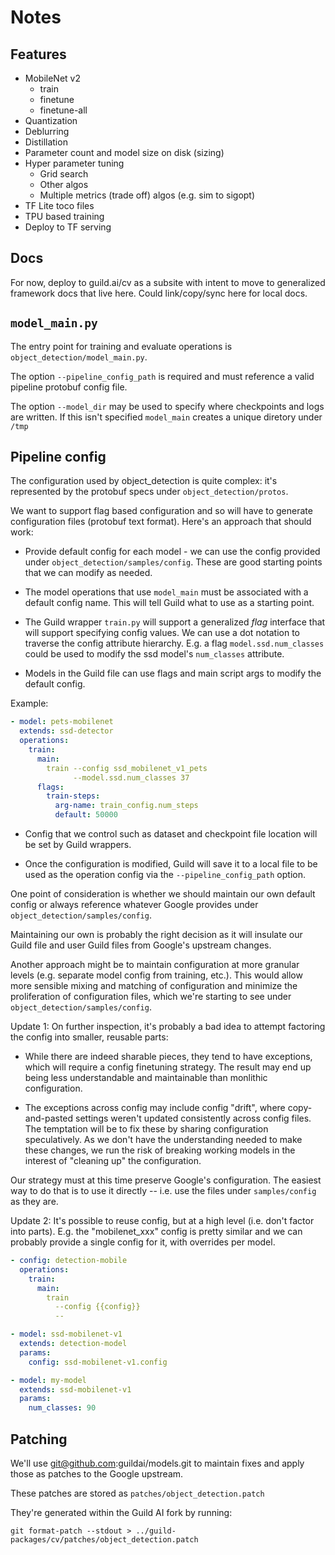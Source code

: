 # Notes

## Features

- MobileNet v2
  - train
  - finetune
  - finetune-all
- Quantization
- Deblurring
- Distillation
- Parameter count and model size on disk (sizing)
- Hyper parameter tuning
  - Grid search
  - Other algos
  - Multiple metrics (trade off) algos (e.g. sim to sigopt)
- TF Lite toco files
- TPU based training
- Deploy to TF serving

## Docs

For now, deploy to guild.ai/cv as a subsite with intent to move to
generalized framework docs that live here. Could link/copy/sync here
for local docs.

## `model_main.py`

The entry point for training and evaluate operations is
`object_detection/model_main.py`.

The option `--pipeline_config_path` is required and must reference a
valid pipeline protobuf config file.

The option `--model_dir` may be used to specify where checkpoints and
logs are written. If this isn't specified `model_main` creates a
unique diretory under `/tmp`

## Pipeline config

The configuration used by object_detection is quite complex: it's
represented by the protobuf specs under `object_detection/protos`.

We want to support flag based configuration and so will have to
generate configuration files (protobuf text format). Here's an
approach that should work:

- Provide default config for each model - we can use the config
  provided under `object_detection/samples/config`. These are good
  starting points that we can modify as needed.

- The model operations that use `model_main` must be associated with a
  default config name. This will tell Guild what to use as a starting
  point.

- The Guild wrapper `train.py` will support a generalized *flag*
  interface that will support specifying config values. We can use a
  dot notation to traverse the config attribute hierarchy. E.g. a flag
  `model.ssd.num_classes` could be used to modify the ssd model's
  `num_classes` attribute.

- Models in the Guild file can use flags and main script args to
  modify the default config.

Example:

``` yaml
- model: pets-mobilenet
  extends: ssd-detector
  operations:
    train:
      main:
        train --config ssd_mobilenet_v1_pets
              --model.ssd.num_classes 37
      flags:
        train-steps:
          arg-name: train_config.num_steps
          default: 50000
```

- Config that we control such as dataset and checkpoint file location
  will be set by Guild wrappers.

- Once the configuration is modified, Guild will save it to a local
  file to be used as the operation config via the
  `--pipeline_config_path` option.

One point of consideration is whether we should maintain our own
default config or always reference whatever Google provides under
`object_detection/samples/config`.

Maintaining our own is probably the right decision as it will insulate
our Guild file and user Guild files from Google's upstream changes.

Another approach might be to maintain configuration at more granular
levels (e.g. separate model config from training, etc.). This would
allow more sensible mixing and matching of configuration and minimize
the proliferation of configuration files, which we're starting to see
under `object_detection/samples/config`.

Update 1: On further inspection, it's probably a bad idea to attempt
factoring the config into smaller, reusable parts:

- While there are indeed sharable pieces, they tend to have
  exceptions, which will require a config finetuning strategy. The
  result may end up being less understandable and maintainable than
  monlithic configuration.

- The exceptions across config may include config "drift", where
  copy-and-pasted settings weren't updated consistently across config
  files. The temptation will be to fix these by sharing configuration
  speculatively. As we don't have the understanding needed to make
  these changes, we run the risk of breaking working models in the
  interest of "cleaning up" the configuration.

Our strategy must at this time preserve Google's configuration. The
easiest way to do that is to use it directly -- i.e. use the files
under `samples/config` as they are.

Update 2: It's possible to reuse config, but at a high level
(i.e. don't factor into parts). E.g. the "mobilenet_xxx" config is
pretty similar and we can probably provide a single config for it,
with overrides per model.

``` yaml
- config: detection-mobile
  operations:
    train:
      main:
        train
          --config {{config}}
          --

- model: ssd-mobilenet-v1
  extends: detection-model
  params:
    config: ssd-mobilenet-v1.config

- model: my-model
  extends: ssd-mobilenet-v1
  params:
    num_classes: 90
```

## Patching

We'll use git@github.com:guildai/models.git to maintain fixes and
apply those as patches to the Google upstream.

These patches are stored as `patches/object_detection.patch`

They're generated within the Guild AI fork by running:

    git format-patch --stdout > ../guild-packages/cv/patches/object_detection.patch
